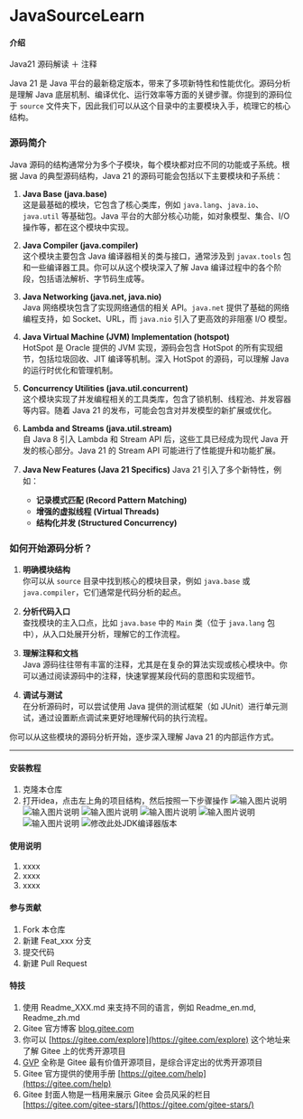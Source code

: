 # JavaSourceLearn

#### 介绍
Java21 源码解读 ＋ 注释

Java 21 是 Java 平台的最新稳定版本，带来了多项新特性和性能优化。源码分析是理解 Java 底层机制、编译优化、运行效率等方面的关键步骤。你提到的源码位于 `source` 文件夹下，因此我们可以从这个目录中的主要模块入手，梳理它的核心结构。

### 源码简介

Java 源码的结构通常分为多个子模块，每个模块都对应不同的功能或子系统。根据 Java 的典型源码结构，Java 21 的源码可能会包括以下主要模块和子系统：

1. **Java Base (java.base)**  
   这是最基础的模块，它包含了核心类库，例如 `java.lang`、`java.io`、`java.util` 等基础包。Java 平台的大部分核心功能，如对象模型、集合、I/O 操作等，都在这个模块中实现。

2. **Java Compiler (java.compiler)**  
   这个模块主要包含 Java 编译器相关的类与接口，通常涉及到 `javax.tools` 包和一些编译器工具。你可以从这个模块深入了解 Java 编译过程中的各个阶段，包括语法解析、字节码生成等。

3. **Java Networking (java.net, java.nio)**  
   Java 网络模块包含了实现网络通信的相关 API。`java.net` 提供了基础的网络编程支持，如 Socket、URL，而 `java.nio` 引入了更高效的非阻塞 I/O 模型。

4. **Java Virtual Machine (JVM) Implementation (hotspot)**  
   HotSpot 是 Oracle 提供的 JVM 实现，源码会包含 HotSpot 的所有实现细节，包括垃圾回收、JIT 编译等机制。深入 HotSpot 的源码，可以理解 Java 的运行时优化和管理机制。

5. **Concurrency Utilities (java.util.concurrent)**  
   这个模块实现了并发编程相关的工具类库，包含了锁机制、线程池、并发容器等内容。随着 Java 21 的发布，可能会包含对并发模型的新扩展或优化。

6. **Lambda and Streams (java.util.stream)**  
   自 Java 8 引入 Lambda 和 Stream API 后，这些工具已经成为现代 Java 开发的核心部分。Java 21 的 Stream API 可能进行了性能提升和功能扩展。

7. **Java New Features (Java 21 Specifics)**
   Java 21 引入了多个新特性，例如：
   - **记录模式匹配 (Record Pattern Matching)**
   - **增强的虚拟线程 (Virtual Threads)**
   - **结构化并发 (Structured Concurrency)**

### 如何开始源码分析？

1. **明确模块结构**  
   你可以从 `source` 目录中找到核心的模块目录，例如 `java.base` 或 `java.compiler`，它们通常是代码分析的起点。

2. **分析代码入口**  
   查找模块的主入口点，比如 `java.base` 中的 `Main` 类（位于 `java.lang` 包中），从入口处展开分析，理解它的工作流程。

3. **理解注释和文档**  
   Java 源码往往带有丰富的注释，尤其是在复杂的算法实现或核心模块中。你可以通过阅读源码中的注释，快速掌握某段代码的意图和实现细节。

4. **调试与测试**  
   在分析源码时，可以尝试使用 Java 提供的测试框架（如 JUnit）进行单元测试，通过设置断点调试来更好地理解代码的执行流程。

你可以从这些模块的源码分析开始，逐步深入理解 Java 21 的内部运作方式。

---


#### 安装教程

1.  克隆本仓库
2.  打开idea，点击左上角的项目结构，然后按照一下步骤操作
![输入图片说明](https://foruda.gitee.com/images/1729158666852507007/87c464bd_10313764.png "屏幕截图")
![输入图片说明](https://foruda.gitee.com/images/1729158687991487519/5eeb42cd_10313764.png "屏幕截图")
![输入图片说明](https://foruda.gitee.com/images/1729158698435814553/f23b9691_10313764.png "屏幕截图")
![输入图片说明](https://foruda.gitee.com/images/1729158712093173460/68a292cb_10313764.png "屏幕截图")
![输入图片说明](https://foruda.gitee.com/images/1729158741817861061/2e0293ab_10313764.png "屏幕截图")
![输入图片说明](https://foruda.gitee.com/images/1729158839007011430/8dcd228b_10313764.png "屏幕截图")
![修改此处JDK编译器版本](https://foruda.gitee.com/images/1729158894004331849/12d0521d_10313764.png "屏幕截图")

#### 使用说明

1.  xxxx
2.  xxxx
3.  xxxx

#### 参与贡献

1.  Fork 本仓库
2.  新建 Feat_xxx 分支
3.  提交代码
4.  新建 Pull Request


#### 特技

1.  使用 Readme\_XXX.md 来支持不同的语言，例如 Readme\_en.md, Readme\_zh.md
2.  Gitee 官方博客 [blog.gitee.com](https://blog.gitee.com)
3.  你可以 [https://gitee.com/explore](https://gitee.com/explore) 这个地址来了解 Gitee 上的优秀开源项目
4.  [GVP](https://gitee.com/gvp) 全称是 Gitee 最有价值开源项目，是综合评定出的优秀开源项目
5.  Gitee 官方提供的使用手册 [https://gitee.com/help](https://gitee.com/help)
6.  Gitee 封面人物是一档用来展示 Gitee 会员风采的栏目 [https://gitee.com/gitee-stars/](https://gitee.com/gitee-stars/)
